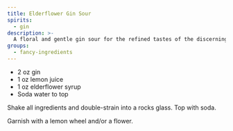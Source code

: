 ```yaml
---
title: Elderflower Gin Sour
spirits:
  - gin
description: >-
  A floral and gentle gin sour for the refined tastes of the discerning individual.  Ok, ok, I know it's not a whiskey sour.  Whatever.
groups:
  - fancy-ingredients
---
```


- 2 oz gin
- 1 oz lemon juice
- 1 oz elderflower syrup
- Soda water to top

Shake all ingredients and double-strain into a rocks glass.  Top with soda.

Garnish with a lemon wheel and/or a flower.  
